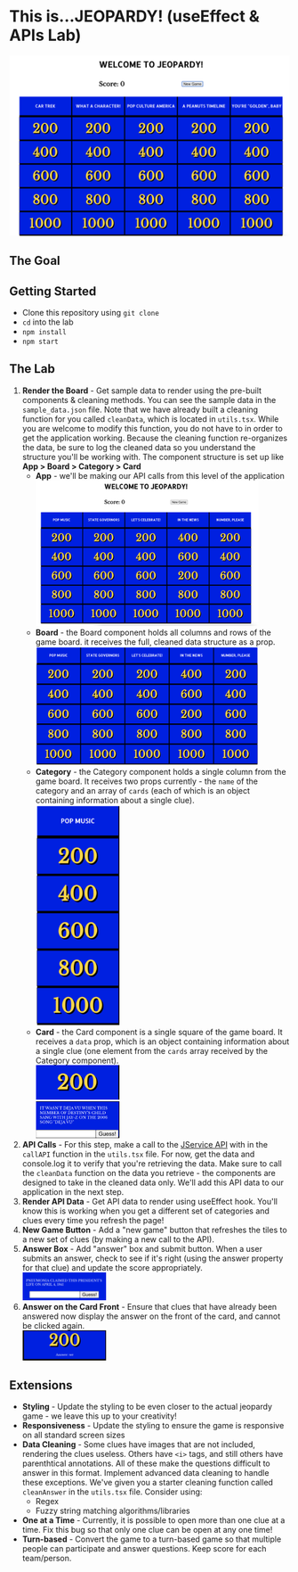 # This is...JEOPARDY! (useEffect & APIs Lab)

![jeopardy board](Jeopardy.png)

## The Goal

## Getting Started

* Clone this repository using `git clone`
* `cd` into the lab
* `npm install`
* `npm start`

## The Lab

1. **Render the Board** - Get sample data to render using the pre-built components & cleaning methods. You can see the sample data in the `sample_data.json` file. Note that we have already built a cleaning function for you called `cleanData`, which is located in `utils.tsx`. While you are welcome to modify this function, you do not have to in order to get the application working. Because the cleaning function re-organizes the data, be sure to log the cleaned data so you understand the structure you'll be working with. The component structure is set up like **App > Board > Category > Card**
    * **App** - we'll be making our API calls from this level of the application <br><img src="App.png" width="400px"/>
    * **Board** - the Board component holds all columns and rows of the game board. it receives the full, cleaned data structure as a prop. <br><img src="Board.png" width="400px"/>
    * **Category** - the Category component holds a single column from the game board. It receives two props currently - the `name` of the category and an array of `cards` (each of which is an object containing information about a single clue). <br><img src="Category.png" width="150px"/>
    * **Card** - the Card component is a single square of the game board. It receives a `data` prop, which is an object containing information about a single clue (one element from the `cards` array received by the Category component). <br><img src="Card-Front.png" width="150px"/>
    <br><img src="Card-Back.png" width="150px"/>
1. **API Calls** - For this step, make a call to the [JService API](https://jservice.io) with in the `callAPI` function in the `utils.tsx` file. For now, get the data and console.log it to verify that you're retrieving the data. Make sure to call the `cleanData` function on the data you retrieve - the components are designed to take in the cleaned data only. We'll add this API data to our application in the next step.
1. **Render API Data** - Get API data to render using useEffect hook. You'll know this is working when you get a different set of categories and clues every time you refresh the page!
1. **New Game Button** - Add a "new game" button that refreshes the tiles to a new set of clues (by making a new call to the API).
1. **Answer Box** - Add "answer" box and submit button. When a user submits an answer, check to see if it's right (using the answer property for that clue) and update the score appropriately.
<br><img src="card-back-with-input.png" width="150px"/>
1. **Answer on the Card Front** - Ensure that clues that have already been answered now display the answer on the front of the card, and cannot be clicked again.
<br><img src="card-front-with-answer.png" width="150px"/>

## Extensions

* **Styling** - Update the styling to be even closer to the actual jeopardy game - we leave this up to your creativity!
* **Responsiveness** - Update the styling to ensure the game is responsive on all standard screen sizes
* **Data Cleaning** - Some clues have images that are not included, rendering the clues useless. Others have `<i>` tags, and still others have parenthtical annotations. All of these make the questions difficult to answer in this format. Implement advanced data cleaning to handle these exceptions. We've given you a starter cleaning function called `cleanAnswer` in the `utils.tsx` file. Consider using:
  * Regex
  * Fuzzy string matching algorithms/libraries
* **One at a Time** - Currently, it is possible to open more than one clue at a time. Fix this bug so that only one clue can be open at any one time!
* **Turn-based** - Convert the game to a turn-based game so that multiple people can participate and answer questions. Keep score for each team/person.
